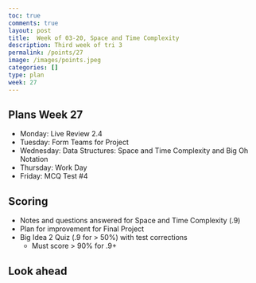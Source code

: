 ```yaml
---
toc: true
comments: true
layout: post
title:  Week of 03-20, Space and Time Complexity
description: Third week of tri 3
permalink: /points/27
image: /images/points.jpeg
categories: []
type: plan
week: 27
---
```


## Plans Week 27
> 
- Monday: Live Review 2.4
- Tuesday: Form Teams for Project
- Wednesday: Data Structures: Space and Time Complexity and Big Oh Notation
- Thursday: Work Day 
- Friday: MCQ Test #4

## Scoring
- Notes and questions answered for Space and Time Complexity (.9)
- Plan for improvement for Final Project 
- Big Idea 2 Quiz (.9 for > 50%) with test corrections 
    - Must score > 90% for .9+

## Look ahead
> 